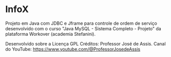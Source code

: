 # InfoX
Projeto em Java com JDBC e Jframe para controle de ordem de serviço desenvolvido com o curso "Java MySQL - Sistema Completo - Projeto" da plataforma Workover (academia Stefanini).

Desenvolvido sobre a Licença GPL
Créditos: Professor José de Assis.
Canal do YouTube: https://www.youtube.com/@ProfessorJosedeAssis
